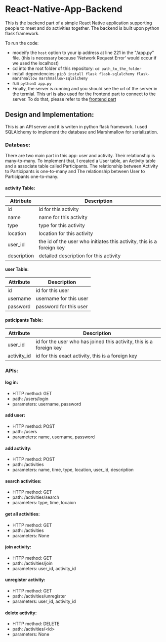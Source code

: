 # React-Native-App-Backend
This is the backend part of a simple React Native application supporting people to meet and do activities together. The backend is built upon python flask framework.

To run the code:
- modeify the `host` option to your ip address at line 221 in the "/app.py" file. (this is necessary because 'Network Request Error' would occur if we used the localhost)
- cd into the root folder of this repository: `cd path_to_the_folder`
- install dependencies: `pip3 install flask flask-sqlalchemy flask-marshmallow marshmallow-sqlalchemy`
- run `python3 app.py`
- Finally, the server is running and you should see the url of the server in the termial. This url is also used for the frontend part to connect to the server. To do that, please refer to the [frontend part][1]


## Design and Implementation:
This is an API server and it is writen in python flask framework. I used SQLAlchemy to implement the database and Marshmallow for serialization.

### Database:
There are two main part in this app: user and activity. Their relationship is many-to-many. To implement that, I created a User table, an Activity table and a associate table called Participants. The relationship between Activity to Participants is one-to-many and The relationship between User to Participants one-to-many.

#### activity Table:
| Attribute | Description |
| ----------- | ----------- |
| id | id for this activity  |
| name | name for this activity |
| type | type for this activity |
| location | location for this activity |
| user_id | the id of the user who initiates this activity, this is a foreign key |
| description | detailed description for this activity |

#### user Table:
| Attribute | Description |
| ----------- | ----------- |
| id | id for this user  |
| username | username for this user |
| password | password for this user |

#### paticipants Table:
| Attribute | Description |
| ----------- | ----------- |
| user_id | id for the user who has joined this activity, this is a foreign key |
| activity_id | id for this exact activity, this is a foreign key |

### APIs:
#### log in:
- HTTP method: GET
- path: /users/login
- parameters: username, password

#### add user:
- HTTP method: POST
- path: /users
- parameters: name, username, password

#### add activity:
- HTTP method: POST
- path: /activities
- parameters: name, time, type, location, user_id, description

#### search activities:
- HTTP method: GET
- path: /activities/search
- parameters: type, time, locaion

#### get all activities:
- HTTP method: GET
- path: /activities
- parameters: None

#### join activity:
- HTTP method: GET
- path: /activities/join
- parameters: user_id, activity_id

#### unregister activity:
- HTTP method: GET
- path: /activities/unregister
- parameters: user_id, activity_id

#### delete activity:
- HTTP method: DELETE
- path: /activities/\<id\>
- parameters: None


[1]: https://github.com/xyang1127/React-Native-App-Frontend/tree/master
